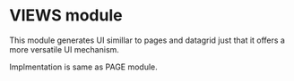 # VIEWS module

This module generates UI simillar to pages and datagrid just that it offers a more versatile UI mechanism.

Implmentation is same as PAGE module.